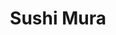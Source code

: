 ---
layout: place
title: "Sushi Mura"
permalink: /illinois/chicago/sushi-mura.html
stateAbbr: IL
stateName: Illinois
cityName: Chicago
seo:
  name: "Sushi Mura"
  type: Restaurant
  links: http://www.sushimurachicago.com/
description: "Sushi restaurant with specialty maki rolls & other Japanese fare in an intimate, stylish space. Looking for sushi in Chicago, Illinois? Check out Sushi Mura ..."
place_id: ChIJL0Z-j07SD4gRpczF7BBU0YY
photos:
  - name: >-
      places/ChIJL0Z-j07SD4gRpczF7BBU0YY/photos/AeeoHcJ1_p74yBY_xGvnfMcXUJwVVZChk5iN3CxwYldFx_0nWhTvT3xG7M31XCr_nh2PtJuaoQFp9f5h8dQ-0Ux3Gy6lxBUaxw89ExE-aUo2hSczHB26TKOKxFB_43umY91D70W6nRidnlr-N_Bsvip-N0lFU_Hv6WovmLQM3CXwhxgAuFBGl0eGfB8VcZlQTI2LA2QQ-oR6uUY6Co0nuxQHYhCdzxTgDCW31ebmP6hNZzWv7-9u2jfFvujba5vTy982D-hd_VpO4nLR_orkrLrIxjgYTtCfVD6IbpbvMedadCnNcQ
    widthPx: 4192
    heightPx: 2358
    authorAttributions:
      - displayName: Sushi Mura
        uri: https://maps.google.com/maps/contrib/101421417704640934833
        photoUri: >-
          https://lh3.googleusercontent.com/a-/ALV-UjXKs88XeDMRQy5_ngTbL1vl6_NmT-bIWChPIwtO7_9hc06_L6RK=s100-p-k-no-mo
    flagContentUri: >-
      https://www.google.com/local/imagery/report/?cb_client=maps_api_places.places_api&image_key=!1e10!2sAF1QipOQZ0qsAZ-8g8L-y_O2qlhUi2XDoNANaMwm9GVD&hl=en-US
    googleMapsUri: >-
      https://www.google.com/maps/place//data=!3m4!1e2!3m2!1sAF1QipOQZ0qsAZ-8g8L-y_O2qlhUi2XDoNANaMwm9GVD!2e10!4m2!3m1!1s0x880fd24e8f7e462f:0x86d15410ecc5cca5
  - name: >-
      places/ChIJL0Z-j07SD4gRpczF7BBU0YY/photos/AeeoHcKkraaZ4QUXQBqBVHiSDULblN3yVxEt_vDJyLyV_xa2Mk_p25aW-uuC7UCUqdh2SwTLlkoefi100-HGaN1pe_vkCkPe7mzYhiuERTqzgH9p_B0krRaCHoo--8AVt5PC3Uxp67J-2I3yK9efnTocF0exn0fcknOhm7SA7dhrLfTPiQOvCWNiPINT5ihlbbTPGHTYU3q9X35d0bd8lFJeV6w8MyNSS1nIYU-aj7YSMMrbJBA1O565xT8cBkWOiG7HLhE2QIY4fp_o3umA0XmC9cJc0hwUDd765J1txdClZSPJtg
    widthPx: 3024
    heightPx: 4032
    authorAttributions:
      - displayName: Sushi Mura
        uri: https://maps.google.com/maps/contrib/101421417704640934833
        photoUri: >-
          https://lh3.googleusercontent.com/a-/ALV-UjXKs88XeDMRQy5_ngTbL1vl6_NmT-bIWChPIwtO7_9hc06_L6RK=s100-p-k-no-mo
    flagContentUri: >-
      https://www.google.com/local/imagery/report/?cb_client=maps_api_places.places_api&image_key=!1e10!2sAF1QipPZ5LcAxm5OIFayNyyVNDMhZjJK-YmcUxRWqaPZ&hl=en-US
    googleMapsUri: >-
      https://www.google.com/maps/place//data=!3m4!1e2!3m2!1sAF1QipPZ5LcAxm5OIFayNyyVNDMhZjJK-YmcUxRWqaPZ!2e10!4m2!3m1!1s0x880fd24e8f7e462f:0x86d15410ecc5cca5
  - name: >-
      places/ChIJL0Z-j07SD4gRpczF7BBU0YY/photos/AeeoHcL12_yvogAq6CaZATt1hHaLgyQHgEUofB1_nxwCsB9FtkAJKkExLHwJ6RYYNGE3FmmSB2R7M1CeGGbSu2EY4MRhRx6BXwE2IlbU9KTkEZIEni8oRxqR9QlBIUy1T0I-ftf2KkKe6zRVOtkZdy6gsMB4mnjwCMJgfX6DP-94s9nR_XswMSyxrGKnGgWTYyMc2C5507TfoX_D2-KMD6Y4FNr0VtKrOwgRBkViB5NYlC5emKE5JNPQ5Kjh8SsFKXMCm85XJwAHDLaQsEy5TYxPQTu1pQP_mQAzmhqtTruWiXAbpWRcPiJAeQ7iEE9gOzcLhKgy4JlPHXThzUVBSW-K8ysdW4hOO2A_U1YO32dzEJNrg-9zHCRyBLZjGlG98We9HnlUstdQlmusvdSXDeqX0tf6Do4jmbsadFlXWJQ0PXdFNjqw
    widthPx: 4800
    heightPx: 3600
    authorAttributions:
      - displayName: Supawadee “Nan”
        uri: https://maps.google.com/maps/contrib/117547341138935236381
        photoUri: >-
          https://lh3.googleusercontent.com/a/ACg8ocIo4F_eU41Fb5VfKR9mYhKDLUkvAPBsB78bGclWqH7h4PTZ20O3=s100-p-k-no-mo
    flagContentUri: >-
      https://www.google.com/local/imagery/report/?cb_client=maps_api_places.places_api&image_key=!1e10!2sCIHM0ogKEICAgID3tpGkmgE&hl=en-US
    googleMapsUri: >-
      https://www.google.com/maps/place//data=!3m4!1e2!3m2!1sCIHM0ogKEICAgID3tpGkmgE!2e10!4m2!3m1!1s0x880fd24e8f7e462f:0x86d15410ecc5cca5
  - name: >-
      places/ChIJL0Z-j07SD4gRpczF7BBU0YY/photos/AeeoHcJoP7jugvlh3leGuUBamkRK4abjI2amNGBvh-pmb2KelbScc04UbF9aegGjOx_g6fF0Ukn56a3PQoFCoL4Xf_zI-GVcXaAR-qRHRmV2QqJ8kXcRN-z56Cf2MCj6Rzzajg3A_9S8OK6QKo5iTqJpaVj8kM3iH-pFACsBlgmslN3wnYzhJYvxuq6WfOwYwSEZYhfk7fz60DqJ6CJ7ljuqMsRO2jolMcqowzZbcI2JWdvQLAX-bwQsOBe5lRz8r0soinCMPlFyINJUeMyKoln7QZZdHOZOwoGsphqHkVpCBgynEwuPBkB6K-UosfwJWJ9_OtbyMDutR1DSoosneoFWh88-qdztFjOTTPLgeVmq6Sg-863FuXR9isH5M316Cu6BeRzv4N2pxAOsZXbZnqFyFrxGpqaNaMC2QkGGeeIYdDSkGubP
    widthPx: 4032
    heightPx: 3024
    authorAttributions:
      - displayName: Jackie Acker Garland (Chicago Photo Mom)
        uri: https://maps.google.com/maps/contrib/112530656545874840008
        photoUri: >-
          https://lh3.googleusercontent.com/a-/ALV-UjV1m10e3QFRv4glPEPTS7xxzxD4b4ADbg0ragZIODRWMee8ARN9=s100-p-k-no-mo
    flagContentUri: >-
      https://www.google.com/local/imagery/report/?cb_client=maps_api_places.places_api&image_key=!1e10!2sCIHM0ogKEICAgICRgMuihgE&hl=en-US
    googleMapsUri: >-
      https://www.google.com/maps/place//data=!3m4!1e2!3m2!1sCIHM0ogKEICAgICRgMuihgE!2e10!4m2!3m1!1s0x880fd24e8f7e462f:0x86d15410ecc5cca5
  - name: >-
      places/ChIJL0Z-j07SD4gRpczF7BBU0YY/photos/AeeoHcJXeeBgwdA1yiD0NgiKcrAmS_x5X_mWwj-pW65sGIuwj8q6TzOuXNF46ApbMBNtl1d9T6GQKV-RRTCLUo-1cbA0EKzE4XgOVSS4swtOM11UGtwwRQW3KyqUKs2aqFmBSs3kAUIjOA29EZe-Xc8cIjx486crQDygk0tJE4zuQ2F6ifuDBaozYK7BZLBORuBJ2U0Luw19deimjCXvKWhzkkUh08Q2sYjJ-udnYJ4BUVC_V6vifFzh8vSwpvW3dkMt6tq3o4yFXgU4_RchaCNIt4cf207R7t-GMEYh3bBIrD27_Q
    widthPx: 3024
    heightPx: 4032
    authorAttributions:
      - displayName: Sushi Mura
        uri: https://maps.google.com/maps/contrib/101421417704640934833
        photoUri: >-
          https://lh3.googleusercontent.com/a-/ALV-UjXKs88XeDMRQy5_ngTbL1vl6_NmT-bIWChPIwtO7_9hc06_L6RK=s100-p-k-no-mo
    flagContentUri: >-
      https://www.google.com/local/imagery/report/?cb_client=maps_api_places.places_api&image_key=!1e10!2sAF1QipNMNw2RGPS8wdEBxV55piyOAt7_neMUAyoPeNbW&hl=en-US
    googleMapsUri: >-
      https://www.google.com/maps/place//data=!3m4!1e2!3m2!1sAF1QipNMNw2RGPS8wdEBxV55piyOAt7_neMUAyoPeNbW!2e10!4m2!3m1!1s0x880fd24e8f7e462f:0x86d15410ecc5cca5
  - name: >-
      places/ChIJL0Z-j07SD4gRpczF7BBU0YY/photos/AeeoHcLQu2hj_pPT1OHKQvqMpa9HUWNCjIt4_IDaxa-2ZeUkkbIDkoOgDlUy4RfItTeVl05H8uJGgWREhMCAN6cnAYRhBw26mZQdVRi--gtnK4tc1t9IE-SGx1vA-CkICffLIuuOde3MvRKz8mqLaL_47VuVsDRxbSDhzCIpp7xwtQOu-j2K9R6gkwO12gtbViO6dkjtb7EgEQv9M4imvZRfll19w_AlkkXql4L0ZH_9knbyn74yTBDHH_J6wkwKLLYzlL4bROuq8kQHRcIxOso7bL6WDusw0w2lp5NX7EmQvPCjBycFjWT3HeeC7q1iwcgZ83kcakd-3aWFEg__UYY4SP_r7oFoOEX2_udGlXc61KWnzcwNN5c2bP8RKdX0Pe3BOL7ziFhvzbRtAqBcC-6JVcwY4FNfhEbifNP5zsnKdzfSLQ
    widthPx: 4032
    heightPx: 3024
    authorAttributions:
      - displayName: Nhi Dang
        uri: https://maps.google.com/maps/contrib/104833517437564837387
        photoUri: >-
          https://lh3.googleusercontent.com/a-/ALV-UjVLKNwql_Ei4h1m5FJRwt_v1aaKhKS7koQHBdLOr1QvSANrkoo=s100-p-k-no-mo
    flagContentUri: >-
      https://www.google.com/local/imagery/report/?cb_client=maps_api_places.places_api&image_key=!1e10!2sCIHM0ogKEICAgICunO3ucw&hl=en-US
    googleMapsUri: >-
      https://www.google.com/maps/place//data=!3m4!1e2!3m2!1sCIHM0ogKEICAgICunO3ucw!2e10!4m2!3m1!1s0x880fd24e8f7e462f:0x86d15410ecc5cca5
  - name: >-
      places/ChIJL0Z-j07SD4gRpczF7BBU0YY/photos/AeeoHcIbhu_f-46tYBOk8a7JWlNYIt00N7G0cjfZP1q31fCInwdt7RQZglM-d9IdOhxvUAm7Ent_wQ0NAD6sYyrWIA-47QZ9qOI0Paw_LJi8dj2Tx7WjtLppKaLGshIw_fpiX9B5gnOFtQ0Esv9mjQP8SOc5sq6ygLUhvfkz4NjVyLZyPiMOxX9JV2pnlulD1d0lxYDsrdQcN-8jPbpCVElKKDUBc9CpZ82hhYSe2FJ2PnTN-4FHzdqCwVxZYJoWeed7AMcfdOwn4h2Bu9-HpdpFjkSwBf0_4ne9YsuQzZuiRJ1vZw
    widthPx: 4800
    heightPx: 2700
    authorAttributions:
      - displayName: Sushi Mura
        uri: https://maps.google.com/maps/contrib/101421417704640934833
        photoUri: >-
          https://lh3.googleusercontent.com/a-/ALV-UjXKs88XeDMRQy5_ngTbL1vl6_NmT-bIWChPIwtO7_9hc06_L6RK=s100-p-k-no-mo
    flagContentUri: >-
      https://www.google.com/local/imagery/report/?cb_client=maps_api_places.places_api&image_key=!1e10!2sAF1QipMd6Mz2SIgVimql6dFmK2w43blqRxNLO9jCFAes&hl=en-US
    googleMapsUri: >-
      https://www.google.com/maps/place//data=!3m4!1e2!3m2!1sAF1QipMd6Mz2SIgVimql6dFmK2w43blqRxNLO9jCFAes!2e10!4m2!3m1!1s0x880fd24e8f7e462f:0x86d15410ecc5cca5
  - name: >-
      places/ChIJL0Z-j07SD4gRpczF7BBU0YY/photos/AeeoHcKqEfziyDgrCSYD6jzMgHU45O2UJ07yjpylrdx1g3wZv6P9TZ1LfI5NQpiNAie0FoLyyCB7_kgxjpIagGyyvC9GUOnNcOVjm7jDcD7eewZsbtt33H5OSFk1d4qz5ob30dDVS0778YhyAF7qhJikIqvn0jQPxdm1cEvOl82k2zxsJJ0RGXJJ6PbyERTpdGrLPEXe4_r2g52NucIOGH_clR5h_CVhzVUxLUgLBPlcLsTG4vKF_9720M1qhOuIqkWlt68Z6Fc95LGcTgquXYr1doGbBWK1-J08wYQp97_YpQ_vgrPysdSxYOX645xbLztq1Kntw87gNcJOiyG-X22EPsk5qlZg1c151SKCVDc1pbzgJcSvx-BnTJWc8Gny69V-ywfV9EFSg9Qlk6tegCNaCTmhQy0EXMZ-CgFHppzu0mqQDQ
    widthPx: 4800
    heightPx: 3600
    authorAttributions:
      - displayName: Melaura Rice
        uri: https://maps.google.com/maps/contrib/102940412577134941438
        photoUri: >-
          https://lh3.googleusercontent.com/a/ACg8ocJxfNjzLMwkWccQn45P9uhaAUxlYIoI1wQ7ttgTIrQ02nI2eMKl=s100-p-k-no-mo
    flagContentUri: >-
      https://www.google.com/local/imagery/report/?cb_client=maps_api_places.places_api&image_key=!1e10!2sCIHM0ogKEICAgICHitSkXA&hl=en-US
    googleMapsUri: >-
      https://www.google.com/maps/place//data=!3m4!1e2!3m2!1sCIHM0ogKEICAgICHitSkXA!2e10!4m2!3m1!1s0x880fd24e8f7e462f:0x86d15410ecc5cca5
  - name: >-
      places/ChIJL0Z-j07SD4gRpczF7BBU0YY/photos/AeeoHcJR5YejB9ZkSSWs28YnYOAwVzMm2s5Ck8neQZUTVGLNPW27rbNaGTzmtVxK-i94-00KbMhP5uhydLG0Iwk6d_XY4mZDesTIsRv0HJs5AuD6MZL0i2VfTsq4hs3fiaXeQXkTrjHqviyU9fbp8_oVX7acV6Mb__1pPB0pBUA0JPZv_xAPXbcMuxfIm5C6eMn-K6MzfmISxsOyWBjhEAa59RoZp390HcJOUIfgnvnlUemQbUlETMx-_gnwRAq_4q3TyE-KqrOh6HNMEZ8j6xfFVKeh62zV7j7UEht8zzQV5UtAZXsYW9g7OhoOW6Eyal0uFsI7vhNjZG3HZupx6gwcLPfAMqICrg3NbwrjjGM1mVeTs9wMud47QAYykt-x74WoNbwZBR8RGtXqm81V0K3x8d3ALZfJ1xLMCoXB9Qz4HuEOTuhe
    widthPx: 2252
    heightPx: 4000
    authorAttributions:
      - displayName: Nikoleta Tasic
        uri: https://maps.google.com/maps/contrib/113430186989400440450
        photoUri: >-
          https://lh3.googleusercontent.com/a-/ALV-UjUIqUnXVynBG4kWq8PdLabAbQh9UYdIuQzoyk0Xg2N1KIiDTuvL=s100-p-k-no-mo
    flagContentUri: >-
      https://www.google.com/local/imagery/report/?cb_client=maps_api_places.places_api&image_key=!1e10!2sCIHM0ogKEICAgIC9m5iP2QE&hl=en-US
    googleMapsUri: >-
      https://www.google.com/maps/place//data=!3m4!1e2!3m2!1sCIHM0ogKEICAgIC9m5iP2QE!2e10!4m2!3m1!1s0x880fd24e8f7e462f:0x86d15410ecc5cca5
  - name: >-
      places/ChIJL0Z-j07SD4gRpczF7BBU0YY/photos/AeeoHcIMMA8KVN-ghJWG41scrWRTAt-qvO3BJfzdoSZAsg-ZIAXXZWqZTD2XFS4Pt86cbxrlgN18xLdc-26C-aJC8L-YNtihiJ0sWqtA5_sT-D-Ky0MOgmJ1M8CZrqLby5FnAyGOob5zu1oV6iKti6UWpdIgZcAuzQIAIbPo1t9vDNeMF6kwZjgYiSQ7YifwZ5YfXWujuD7ZAew0Qkm4Tm7T9FJ5Xu-tDwusrO-c7dmMYpTSbO8QWqAA4s4B4YRSe8KTgLS4SE8NweuHIJIiQH5PgrSpx9K1yV4qPNjEaLDQEoQhmTd7YyRXOQYaY69k_ZpZktHWAhiR-s_jlxxkhDyZ3ZDZ-PiLYIMAtPXeeCNBv4rJFy-G2N52HjFgzs3tPlGCJ4fCacCqEI71a0KrZbgufLbuIUIOVyoUk6N5rZZ8swJRmMmp
    widthPx: 4032
    heightPx: 3024
    authorAttributions:
      - displayName: Nick Obis
        uri: https://maps.google.com/maps/contrib/116077627850662492767
        photoUri: >-
          https://lh3.googleusercontent.com/a-/ALV-UjVkXIxyqfSwGiav7XNdGgxFFNts9ez_ANVUeVMVKFBWLkqyMZZ1=s100-p-k-no-mo
    flagContentUri: >-
      https://www.google.com/local/imagery/report/?cb_client=maps_api_places.places_api&image_key=!1e10!2sCIHM0ogKEICAgIDbg4KX-AE&hl=en-US
    googleMapsUri: >-
      https://www.google.com/maps/place//data=!3m4!1e2!3m2!1sCIHM0ogKEICAgIDbg4KX-AE!2e10!4m2!3m1!1s0x880fd24e8f7e462f:0x86d15410ecc5cca5
address: 3647 N Southport Ave, Chicago, IL 60613, USA
street: 3647 N Southport Ave
city: Chicago
state: IL
zip: '60613'
country: USA
neighborhood: Wrigleyville
latitude: '41.948492'
longitude: '-87.663886'
accessibility_options:
  wheelchairAccessibleEntrance: true
  wheelchairAccessibleRestroom: true
  wheelchairAccessibleSeating: true
business_status: OPERATIONAL
name: Sushi Mura
google_maps_links:
  directionsUri: >-
    https://www.google.com/maps/dir//''/data=!4m7!4m6!1m1!4e2!1m2!1m1!1s0x880fd24e8f7e462f:0x86d15410ecc5cca5!3e0
  placeUri: https://maps.google.com/?cid=9714638302883466405
  writeAReviewUri: >-
    https://www.google.com/maps/place//data=!4m3!3m2!1s0x880fd24e8f7e462f:0x86d15410ecc5cca5!12e1
  reviewsUri: >-
    https://www.google.com/maps/place//data=!4m4!3m3!1s0x880fd24e8f7e462f:0x86d15410ecc5cca5!9m1!1b1
  photosUri: >-
    https://www.google.com/maps/place//data=!4m3!3m2!1s0x880fd24e8f7e462f:0x86d15410ecc5cca5!10e5
primary_type: Japanese Restaurant
opening_hours:
  regular: null
  current: null
secondary_opening_hours:
  regular:
    weekdayDescriptions: null
    type: null
  current:
    weekdayDescriptions: null
    type: null
phone: (773) 281-9155
price_level: PRICE_LEVEL_MODERATE
price_range: $20 &ndash; $30
rating: '4.5'
rating_count: 278
website: http://www.sushimurachicago.com/
reviews:
  - name: >-
      places/ChIJL0Z-j07SD4gRpczF7BBU0YY/reviews/ChZDSUhNMG9nS0VJQ0FnSUNQbmFuTmZ3EAE
    relativePublishTimeDescription: 4 months ago
    rating: 4
    text:
      text: >-
        The sushi here is really good and tastes fresh. The Lake Shore Drive
        roll was the stand out for me. The service left a little to be desired.
        Not terrible by any means, but our server could’ve been more attentive.
        We were finished and I asked for the check and she must’ve forgot and we
        couldn’t get her attention for another 20 minutes. Could’ve been a
        one-off here but it was annoying enough to take a star off the review.
      languageCode: en
    originalText:
      text: >-
        The sushi here is really good and tastes fresh. The Lake Shore Drive
        roll was the stand out for me. The service left a little to be desired.
        Not terrible by any means, but our server could’ve been more attentive.
        We were finished and I asked for the check and she must’ve forgot and we
        couldn’t get her attention for another 20 minutes. Could’ve been a
        one-off here but it was annoying enough to take a star off the review.
      languageCode: en
    authorAttribution:
      displayName: Michael Clark
      uri: https://www.google.com/maps/contrib/101762835100220907100/reviews
      photoUri: >-
        https://lh3.googleusercontent.com/a-/ALV-UjXYmTt1-8L4iSSStNi3X9NHqu0ngTXWU6Y9S0u9SStsr6PsUUjMNQ=s128-c0x00000000-cc-rp-mo-ba5
    publishTime: '2024-11-27T04:10:41.598044Z'
    flagContentUri: >-
      https://www.google.com/local/review/rap/report?postId=ChZDSUhNMG9nS0VJQ0FnSUNQbmFuTmZ3EAE&d=17924085&t=1
    googleMapsUri: >-
      https://www.google.com/maps/reviews/data=!4m6!14m5!1m4!2m3!1sChZDSUhNMG9nS0VJQ0FnSUNQbmFuTmZ3EAE!2m1!1s0x880fd24e8f7e462f:0x86d15410ecc5cca5
  - name: >-
      places/ChIJL0Z-j07SD4gRpczF7BBU0YY/reviews/ChZDSUhNMG9nS0VJQ0FnSURfLVpHR0hREAE
    relativePublishTimeDescription: 2 months ago
    rating: 4
    text:
      text: >-
        A great sushi spot! High quality ingredients and nice service. Over the
        last few years Sushi Mura has definitely stepped up their game. The
        price is higher, but it’s worth it.
      languageCode: en
    originalText:
      text: >-
        A great sushi spot! High quality ingredients and nice service. Over the
        last few years Sushi Mura has definitely stepped up their game. The
        price is higher, but it’s worth it.
      languageCode: en
    authorAttribution:
      displayName: Kate Hohenstatt
      uri: https://www.google.com/maps/contrib/107712497886272744250/reviews
      photoUri: >-
        https://lh3.googleusercontent.com/a-/ALV-UjVqrkcPIeC4EhPSV7tNPhoCsXfHhpnYB146dT2cVdJPykZHWanFuQ=s128-c0x00000000-cc-rp-mo-ba2
    publishTime: '2025-01-25T14:11:54.644040Z'
    flagContentUri: >-
      https://www.google.com/local/review/rap/report?postId=ChZDSUhNMG9nS0VJQ0FnSURfLVpHR0hREAE&d=17924085&t=1
    googleMapsUri: >-
      https://www.google.com/maps/reviews/data=!4m6!14m5!1m4!2m3!1sChZDSUhNMG9nS0VJQ0FnSURfLVpHR0hREAE!2m1!1s0x880fd24e8f7e462f:0x86d15410ecc5cca5
  - name: >-
      places/ChIJL0Z-j07SD4gRpczF7BBU0YY/reviews/ChdDSUhNMG9nS0VJQ0FnSURYNXVDdzV3RRAB
    relativePublishTimeDescription: 5 months ago
    rating: 5
    text:
      text: >-
        Sushi Mura’s sweet potato rolls are a must-try! The sweet potato filling
        was incredibly fresh, warm, and gooey, with a softness that perfectly
        balanced the light crunch. Each bite had just the right mix of textures,
        and the flavors were simple yet incredibly satisfying. You can tell they
        use quality ingredients and take care in preparing every roll. Highly
        recommend for anyone looking for a unique, comforting sushi option!
      languageCode: en
    originalText:
      text: >-
        Sushi Mura’s sweet potato rolls are a must-try! The sweet potato filling
        was incredibly fresh, warm, and gooey, with a softness that perfectly
        balanced the light crunch. Each bite had just the right mix of textures,
        and the flavors were simple yet incredibly satisfying. You can tell they
        use quality ingredients and take care in preparing every roll. Highly
        recommend for anyone looking for a unique, comforting sushi option!
      languageCode: en
    authorAttribution:
      displayName: Dalinda Nieves
      uri: https://www.google.com/maps/contrib/115495213678788732295/reviews
      photoUri: >-
        https://lh3.googleusercontent.com/a-/ALV-UjUKD20QEEv5Pv3_ob_6JVjSYkx9JYQ6pDQM8eIyBmGTc5ZSjIdM=s128-c0x00000000-cc-rp-mo-ba4
    publishTime: '2024-10-26T20:30:38.733528Z'
    flagContentUri: >-
      https://www.google.com/local/review/rap/report?postId=ChdDSUhNMG9nS0VJQ0FnSURYNXVDdzV3RRAB&d=17924085&t=1
    googleMapsUri: >-
      https://www.google.com/maps/reviews/data=!4m6!14m5!1m4!2m3!1sChdDSUhNMG9nS0VJQ0FnSURYNXVDdzV3RRAB!2m1!1s0x880fd24e8f7e462f:0x86d15410ecc5cca5
  - name: >-
      places/ChIJL0Z-j07SD4gRpczF7BBU0YY/reviews/ChZDSUhNMG9nS0VJQ0FnSURfLWQzdEt3EAE
    relativePublishTimeDescription: 2 months ago
    rating: 5
    text:
      text: >-
        I’ve been going to Sushi Mura for a few years and it has been good every
        time! They pay attention to details e.g. their miso soup is flavorful
        whereas other restaurants may have bland tasting miso soup.
      languageCode: en
    originalText:
      text: >-
        I’ve been going to Sushi Mura for a few years and it has been good every
        time! They pay attention to details e.g. their miso soup is flavorful
        whereas other restaurants may have bland tasting miso soup.
      languageCode: en
    authorAttribution:
      displayName: Eric Lavender
      uri: https://www.google.com/maps/contrib/111507538575007642888/reviews
      photoUri: >-
        https://lh3.googleusercontent.com/a-/ALV-UjUpsAxDk-zQ3rCo2wd4hVqRWCy55oJaWHaihFF22R-klkMnfk6p=s128-c0x00000000-cc-rp-mo-ba3
    publishTime: '2025-01-25T14:27:03.447905Z'
    flagContentUri: >-
      https://www.google.com/local/review/rap/report?postId=ChZDSUhNMG9nS0VJQ0FnSURfLWQzdEt3EAE&d=17924085&t=1
    googleMapsUri: >-
      https://www.google.com/maps/reviews/data=!4m6!14m5!1m4!2m3!1sChZDSUhNMG9nS0VJQ0FnSURfLWQzdEt3EAE!2m1!1s0x880fd24e8f7e462f:0x86d15410ecc5cca5
  - name: >-
      places/ChIJL0Z-j07SD4gRpczF7BBU0YY/reviews/ChZDSUhNMG9nS0VJQ0FnSUQzdHBMLU1REAE
    relativePublishTimeDescription: 4 months ago
    rating: 2
    text:
      text: >-
        I like sushi here a lot but Tonkotsu ramen was horrible. Never order
        ramen again. We couldn’t eat ramen at all.
      languageCode: en
    originalText:
      text: >-
        I like sushi here a lot but Tonkotsu ramen was horrible. Never order
        ramen again. We couldn’t eat ramen at all.
      languageCode: en
    authorAttribution:
      displayName: Supawadee “Nan”
      uri: https://www.google.com/maps/contrib/117547341138935236381/reviews
      photoUri: >-
        https://lh3.googleusercontent.com/a/ACg8ocIo4F_eU41Fb5VfKR9mYhKDLUkvAPBsB78bGclWqH7h4PTZ20O3=s128-c0x00000000-cc-rp-mo-ba2
    publishTime: '2024-11-15T00:40:22.177038Z'
    flagContentUri: >-
      https://www.google.com/local/review/rap/report?postId=ChZDSUhNMG9nS0VJQ0FnSUQzdHBMLU1REAE&d=17924085&t=1
    googleMapsUri: >-
      https://www.google.com/maps/reviews/data=!4m6!14m5!1m4!2m3!1sChZDSUhNMG9nS0VJQ0FnSUQzdHBMLU1REAE!2m1!1s0x880fd24e8f7e462f:0x86d15410ecc5cca5
parking_options:
  paidStreetParking: true
payment_options:
  acceptsCreditCards: true
  acceptsDebitCards: true
  acceptsCashOnly: false
  acceptsNfc: true
allow_dogs: null
curbside_pickup: null
delivery: true
dine_in: true
good_for_children: true
good_for_groups: true
good_for_sports: false
live_music: false
menu_for_children: false
outdoor_seating: true
reservable: true
restroom: true
serves_beer: true
serves_breakfast: false
serves_brunch: false
serves_cocktails: true
serves_coffee: false
serves_dinner: true
serves_dessert: true
serves_lunch: true
serves_vegetarian_food: true
serves_wine: true
takeout: true
summary: >-
  Sushi restaurant with specialty maki rolls & other Japanese fare in an
  intimate, stylish space.

---
